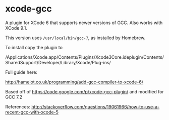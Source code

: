 # xcode-gcc
A plugin for XCode 6 that supports newer versions of GCC.
Also works with XCode 9.1.

This version uses `/usr/local/bin/gcc-7`, as installed by Homebrew.

To install copy the plugin to 

/Applications/Xcode.app/Contents/Plugins/Xcode3Core.ideplugin/Contents/SharedSupport/Developer/Library/Xcode/Plug-ins/

Full guide here:

http://hamelot.co.uk/programming/add-gcc-compiler-to-xcode-6/

Based off of https://code.google.com/p/xcode-gcc-plugin/ and modified for GCC 7.2

References:
http://stackoverflow.com/questions/19061966/how-to-use-a-recent-gcc-with-xcode-5

